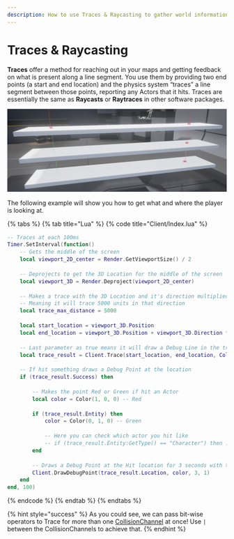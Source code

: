 ```yaml
---
description: How to use Traces & Raycasting to gather world information in runtime
---
```


# Traces & Raycasting

**Traces** offer a method for reaching out in your maps and getting feedback on what is present along a line segment. You use them by providing two end points \(a start and end location\) and the physics system “traces” a line segment between those points, reporting any Actors that it hits. Traces are essentially the same as **Raycasts** or **Raytraces** in other software packages. 

![](../../.gitbook/assets/image%20%2824%29.png)

The following example will show you how to get what and where the player is looking at.

{% tabs %}
{% tab title="Lua" %}
{% code title="Client/Index.lua" %}
```lua
-- Traces at each 100ms
Timer.SetInterval(function()
    -- Gets the middle of the screen
    local viewport_2D_center = Render.GetViewportSize() / 2

    -- Deprojects to get the 3D Location for the middle of the screen
    local viewport_3D = Render.Deproject(viewport_2D_center)

    -- Makes a trace with the 3D Location and it's direction multiplied by 5000
    -- Meaning it will trace 5000 units in that direction
    local trace_max_distance = 5000

    local start_location = viewport_3D.Position
    local end_location = viewport_3D.Position + viewport_3D.Direction * trace_max_distance

    -- Last parameter as true means it will draw a Debug Line in the traced segment
    local trace_result = Client.Trace(start_location, end_location, CollisionChannel.WorldStatic | CollisionChannel.PhysicsBody, false, true, false, true)

    -- If hit something draws a Debug Point at the location
    if (trace_result.Success) then

        -- Makes the point Red or Green if hit an Actor
        local color = Color(1, 0, 0) -- Red

        if (trace_result.Entity) then
            color = Color(0, 1, 0) -- Green

            -- Here you can check which actor you hit like
            -- if (trace_result.Entity:GetType() == "Character") then ...
        end

        -- Draws a Debug Point at the Hit location for 3 seconds with tickness 1
        Client.DrawDebugPoint(trace_result.Location, color, 3, 1)
    end
end, 100)
```
{% endcode %}
{% endtab %}
{% endtabs %}

{% hint style="success" %}
As you could see, we can pass bit-wise operators to Trace for more than one [CollisionChannel](../../scripting-reference/glossary/enums.md#collisionchannel) at once! Use `|` between the CollisionChannels to achieve that.
{% endhint %}

